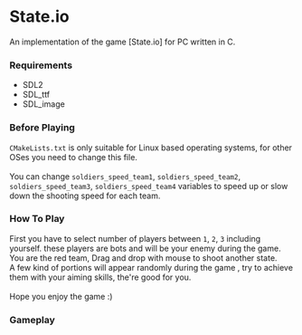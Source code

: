 # State.io
An implementation of the game [State.io] for PC written in C.<br/>

### Requirements
  - SDL2
  - SDL_ttf
  - SDL_image

### Before Playing
`CMakeLists.txt` is only suitable for Linux based operating systems, for other OSes you need to change this file.<br/>
<br/>
You can change `soldiers_speed_team1`, `soldiers_speed_team2`, `soldiers_speed_team3`, `soldiers_speed_team4` variables to speed up or slow down the shooting speed for each team.

### How To Play
First you have to select number of players between  `1`, `2`, `3` including yourself. these players are bots and will be your enemy during the game.<br/>
You are the red team, Drag and drop with mouse to shoot another state.<br />
A few kind of portions will appear randomly during the game , try to achieve them with your aiming skills, the're good for you. <br/>
<br/>
Hope you enjoy the game :)
### Gameplay
